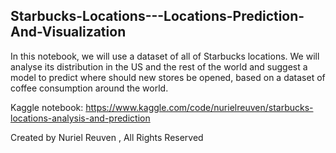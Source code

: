 ## Starbucks-Locations---Locations-Prediction-And-Visualization

In this notebook, we will use a dataset of all of Starbucks locations. We will analyse its distribution in the US and the rest of the world and suggest a model to predict where should new stores be opened, based on a dataset of coffee consumption around the world.

Kaggle notebook: https://www.kaggle.com/code/nurielreuven/starbucks-locations-analysis-and-prediction

Created by Nuriel Reuven , All Rights Reserved
